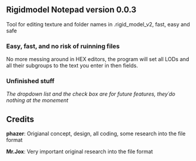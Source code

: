 ## Rigidmodel Notepad version 0.0.3 ##
Tool for editing texture and folder names in .rigid_model_v2, fast, easy and safe

### Easy, fast, and no risk of ruinning files ##
No more messing around in HEX editors, the program will set all LODs and all their subgroups to 
the text you enter in then fields.

### Unfinished stuff ##
*The dropdown list and the check box are for future features, they´do nothing at the monement*

## Credits
**phazer**: Origianal concept, design, all coding, some research into the file format

**Mr.Jox**: Very important original research into the file format

